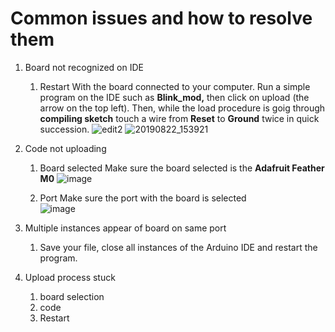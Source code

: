 Common issues and how to resolve them
==========================================

1. Board not recognized on IDE
   1. Restart
      With the board connected to your computer. Run a simple program on the IDE such as **Blink_mod,** then click on upload (the arrow on the top left). Then, while the load procedure is goig through **compiling sketch** touch a wire from **Reset** to **Ground** twice in quick succession.
      ![edit2](https://user-images.githubusercontent.com/52707386/63554840-a1abd200-c4f3-11e9-9721-d27e66fb61fc.jpg)
![20190822_153921](https://user-images.githubusercontent.com/52707386/63554845-a4a6c280-c4f3-11e9-9f2f-c9955bdaa593.jpg) 

2. Code not uploading 
   1. Board selected
      Make sure the board selected is the **Adafruit Feather M0**
      ![image](https://user-images.githubusercontent.com/52707386/63554976-17b03900-c4f4-11e9-974f-7607ca5a4909.png)

   2. Port
   Make sure the port with the board is selected  
   ![image](https://user-images.githubusercontent.com/52707386/63555094-7aa1d000-c4f4-11e9-97f7-20fb0d5a561c.png)
   
3. Multiple instances appear of board on same port
   1. Save your file, close all instances of the Arduino IDE and restart the program.
   
4. Upload process stuck
   1. board selection
   2. code
   3. Restart

